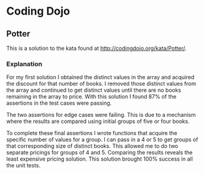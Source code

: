 # Coding Dojo
## Potter
This is a solution to the kata found at http://codingdojo.org/kata/Potter/.

### Explanation

For my first solution I obtained the distinct values in the array and acquired the discount for that number of books. I removed those distinct values from the array and continued to get distinct values until there are no books remaining in the array to price. With this solution I found 87% of the assertions in the test cases were passing.

The two assertions for edge cases were failing. This is due to a mechanism where the results are compared using initial groups of five or four books.

To complete these final assertions I wrote functions that acquire the specific number of values for a group. I can pass in a 4 or 5 to get groups of that corresponding size of distinct books. This allowed me to do two separate pricings for groups of 4 and 5. Comparing the results reveals the least expensive pricing solution. This solution brought 100% success in all the unit tests.